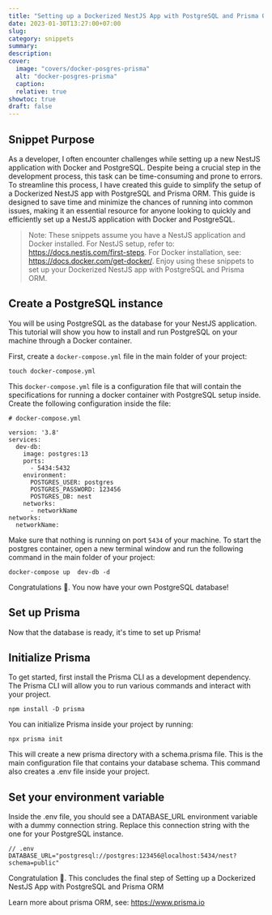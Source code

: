 ```yaml
---
title: "Setting up a Dockerized NestJS App with PostgreSQL and Prisma ORM"
date: 2023-01-30T13:27:00+07:00
slug:
category: snippets
summary:
description:
cover:
  image: "covers/docker-posgres-prisma"
  alt: "docker-posgres-prisma"
  caption:
  relative: true
showtoc: true
draft: false
---
```


## Snippet Purpose

As a developer, I often encounter challenges while setting up a new NestJS application with Docker and PostgreSQL. Despite being a crucial step in the development process, this task can be time-consuming and prone to errors. To streamline this process, I have created this guide to simplify the setup of a Dockerized NestJS app with PostgreSQL and Prisma ORM. This guide is designed to save time and minimize the chances of running into common issues, making it an essential resource for anyone looking to quickly and efficiently set up a NestJS application with Docker and PostgreSQL.

> Note: These snippets assume you have a NestJS application and Docker installed. For NestJS setup, refer to: https://docs.nestjs.com/first-steps. For Docker installation, see: https://docs.docker.com/get-docker/. Enjoy using these snippets to set up your Dockerized NestJS app with PostgreSQL and Prisma ORM.

## Create a PostgreSQL instance

You will be using PostgreSQL as the database for your NestJS application. This tutorial will show you how to install and run PostgreSQL on your machine through a Docker container.

First, create a `docker-compose.yml` file in the main folder of your project:

```
touch docker-compose.yml
```

This `docker-compose.yml` file is a configuration file that will contain the specifications for running a docker container with PostgreSQL setup inside. Create the following configuration inside the file:

```
# docker-compose.yml

version: '3.8'
services:
  dev-db:
    image: postgres:13
    ports:
      - 5434:5432
    environment:
      POSTGRES_USER: postgres
      POSTGRES_PASSWORD: 123456
      POSTGRES_DB: nest
    networks:
      - networkName
networks:
  networkName:

```

Make sure that nothing is running on port `5434` of your machine. To start the postgres container, open a new terminal window and run the following command in the main folder of your project:

```
docker-compose up  dev-db -d
```

Congratulations 🎉. You now have your own PostgreSQL database!

## Set up Prisma

Now that the database is ready, it's time to set up Prisma!

## Initialize Prisma

To get started, first install the Prisma CLI as a development dependency. The Prisma CLI will allow you to run various commands and interact with your project.

```
npm install -D prisma
```

You can initialize Prisma inside your project by running:

```
npx prisma init
```

This will create a new prisma directory with a schema.prisma file. This is the main configuration file that contains your database schema. This command also creates a .env file inside your project.

## Set your environment variable

Inside the .env file, you should see a DATABASE_URL environment variable with a dummy connection string. Replace this connection string with the one for your PostgreSQL instance.

```
// .env
DATABASE_URL="postgresql://postgres:123456@localhost:5434/nest?schema=public"
```

Congratulation 🎉. This concludes the final step of Setting up a Dockerized NestJS App with PostgreSQL and Prisma ORM

Learn more about prisma ORM, see: https://www.prisma.io
